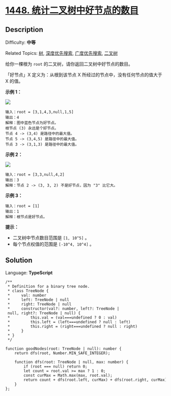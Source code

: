 # [1448\. 统计二叉树中好节点的数目](https://leetcode.cn/problems/count-good-nodes-in-binary-tree/)

## Description

Difficulty: **中等**  

Related Topics: [树](https://leetcode.cn/tag/https://leetcode.cn/tag/tree//), [深度优先搜索](https://leetcode.cn/tag/https://leetcode.cn/tag/depth-first-search//), [广度优先搜索](https://leetcode.cn/tag/https://leetcode.cn/tag/breadth-first-search//), [二叉树](https://leetcode.cn/tag/https://leetcode.cn/tag/binary-tree//)

给你一棵根为 `root` 的二叉树，请你返回二叉树中好节点的数目。

「好节点」X 定义为：从根到该节点 X 所经过的节点中，没有任何节点的值大于 X 的值。

**示例 1：**

**![](https://assets.leetcode-cn.com/aliyun-lc-upload/uploads/2020/05/16/test_sample_1.png)**

```
输入：root = [3,1,4,3,null,1,5]
输出：4
解释：图中蓝色节点为好节点。
根节点 (3) 永远是个好节点。
节点 4 -> (3,4) 是路径中的最大值。
节点 5 -> (3,4,5) 是路径中的最大值。
节点 3 -> (3,1,3) 是路径中的最大值。
```

**示例 2：**

**![](https://assets.leetcode-cn.com/aliyun-lc-upload/uploads/2020/05/16/test_sample_2.png)**

```
输入：root = [3,3,null,4,2]
输出：3
解释：节点 2 -> (3, 3, 2) 不是好节点，因为 "3" 比它大。
```

**示例 3：**

```
输入：root = [1]
输出：1
解释：根节点是好节点。
```

**提示：**

-   二叉树中节点数目范围是 `[1, 10^5]` 。
-   每个节点权值的范围是 `[-10^4, 10^4]` 。

## Solution

Language: **TypeScript**

```
/**
 * Definition for a binary tree node.
 * class TreeNode {
 *     val: number
 *     left: TreeNode | null
 *     right: TreeNode | null
 *     constructor(val?: number, left?: TreeNode | null, right?: TreeNode | null) {
 *         this.val = (val===undefined ? 0 : val)
 *         this.left = (left===undefined ? null : left)
 *         this.right = (right===undefined ? null : right)
 *     }
 * }
 */

function goodNodes(root: TreeNode | null): number {
    return dfs(root, Number.MIN_SAFE_INTEGER);

    function dfs(root: TreeNode | null, max: number) {
        if (root === null) return 0;
        let count = root.val >= max ? 1 : 0;
        const curMax = Math.max(max, root.val);
        return count + dfs(root.left, curMax) + dfs(root.right, curMax);
    }
};
```

